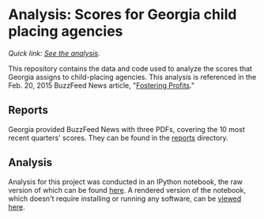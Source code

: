 # Analysis: Scores for Georgia child placing agencies

*Quick link: [See the analysis](http://nbviewer.ipython.org/github/buzzfeednews/2015-02-georgia-cpa-scores/blob/master/notebooks/georgia-cpa-scores.ipynb).*

This repository contains the data and code used to analyze the scores that Georgia assigns to child-placing agencies. This analysis is referenced in the Feb. 20, 2015 BuzzFeed News article, "[Fostering Profits](http://buzzfeed.com/aramroston/fostering-profits)."

## Reports

Georgia provided BuzzFeed News with three PDFs, covering the 10 most recent quarters' scores. They can be found in the [reports](reports/) directory.

## Analysis

Analysis for this project was conducted in an IPython notebook, the raw version of which can be found [here](notebooks/georgia-cpa-scores.ipynb). A rendered version of the notebook, which doesn't require installing or running any software, can be [viewed here](http://nbviewer.ipython.org/github/buzzfeednews/2015-02-georgia-cpa-scores/blob/master/notebooks/georgia-cpa-scores.ipynb).
